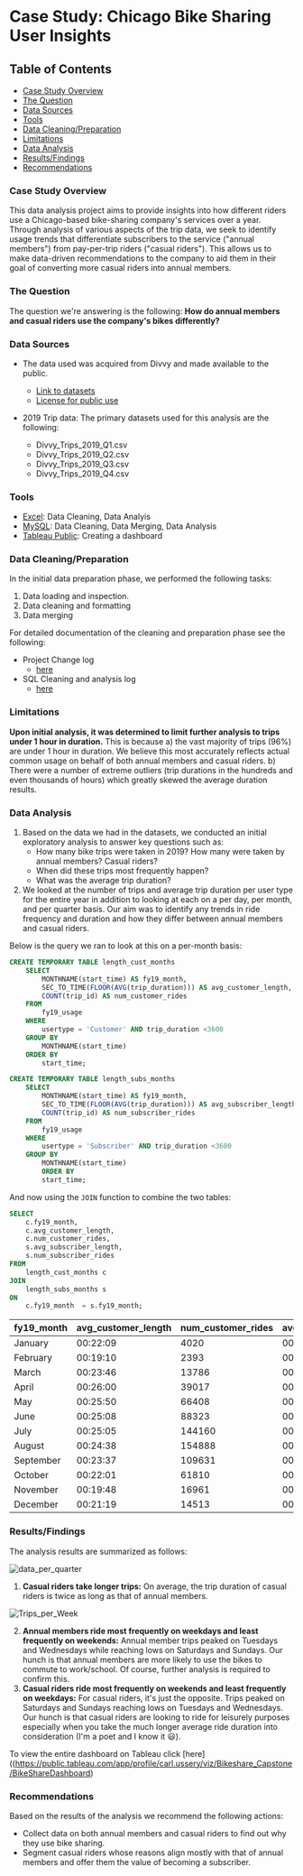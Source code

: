 # Case Study: Chicago Bike Sharing User Insights

## Table of Contents

- [Case Study Overview](#case-study-overview)
- [The Question](#the-question)
- [Data Sources](#data-sources)
- [Tools](#tools)
- [Data Cleaning/Preparation](#data-cleaningpreparation)
- [Limitations](#limitations)
- [Data Analysis](#data-analysis)
- [Results/Findings](#resultsfindings)
- [Recommendations](#recommendations)

### Case Study Overview

This data analysis project aims to provide insights into how different riders use a Chicago-based bike-sharing company's services over a year. Through analysis of various aspects of the trip data, we seek to identify usage trends that differentiate subscribers to the service ("annual members") from pay-per-trip riders ("casual riders"). This allows us to make data-driven recommendations to the company to aid them in their goal of converting more casual riders into annual members.

### The Question

The question we're answering is the following: **How do annual members and casual riders use the company's bikes differently?**

### Data Sources

- The data used was acquired from Divvy and made available to the public. 
  - [Link to datasets](https://divvy-tripdata.s3.amazonaws.com/index.html)
  - [License for public use](https://divvybikes.com/data-license-agreement) 

- 2019 Trip data: The primary datasets used for this analysis are the following:
  - Divvy_Trips_2019_Q1.csv
  - Divvy_Trips_2019_Q2.csv
  - Divvy_Trips_2019_Q3.csv
  - Divvy_Trips_2019_Q4.csv

### Tools

- [Excel](https://www.office.com/?auth=1): Data Cleaning, Data Analyis
- [MySQL](https://www.mysql.com/): Data Cleaning, Data Merging, Data Analysis
- [Tableau Public](https://public.tableau.com/app/discover): Creating a dashboard

### Data Cleaning/Preparation
In the initial data preparation phase, we performed the following tasks:
1. Data loading and inspection.
2. Data cleaning and formatting
3. Data merging

For detailed documentation of the cleaning and preparation phase see the following:
- Project Change log
  - [here](Cyclistic_Bike_Users.docx)
- SQL Cleaning and analysis log
  - [here](SQL_Analysis.md)

### Limitations

**Upon initial analysis, it was determined to limit further analysis to trips under 1 hour in duration.** This is because a) the vast majority of trips (96%) are under 1 hour in duration. We believe this most accurately reflects actual common usage on behalf of both annual members and casual riders. b) There were a number of extreme outliers (trip durations in the hundreds and even thousands of hours) which greatly skewed the average duration results. 

### Data Analysis 

1. Based on the data we had in the datasets, we conducted an initial exploratory analysis to answer key questions such as:
   - How many bike trips were taken in 2019? How many were taken by annual members? Casual riders?
   - When did these trips most frequently happen?
   - What was the average trip duration?
2. We looked at the number of trips and average trip duration per user type for the entire year in addition to looking at each on a per day, per month, and per quarter basis. Our aim was to identify any trends in ride frequency and duration and how they differ between annual members and casual riders.

Below is the query we ran to look at this on a per-month basis: 
```sql
CREATE TEMPORARY TABLE length_cust_months
	SELECT
		MONTHNAME(start_time) AS fy19_month,
		SEC_TO_TIME(FLOOR(AVG(trip_duration))) AS avg_customer_length,
		COUNT(trip_id) AS num_customer_rides
	FROM
		fy19_usage 
	WHERE
		usertype = 'Customer' AND trip_duration <3600
	GROUP BY
		MONTHNAME(start_time)
	ORDER BY
		start_time; 
```
```sql
CREATE TEMPORARY TABLE length_subs_months
	SELECT
		MONTHNAME(start_time) AS fy19_month,
		SEC_TO_TIME(FLOOR(AVG(trip_duration))) AS avg_subscriber_length,
		COUNT(trip_id) AS num_subscriber_rides
	FROM
		fy19_usage 
	WHERE
		usertype = 'Subscriber' AND trip_duration <3600
	GROUP BY
		MONTHNAME(start_time)
    	ORDER BY
		start_time;
  ```
And now using the `JOIN` function to combine the two tables:
```sql
SELECT
	c.fy19_month,
	c.avg_customer_length,
	c.num_customer_rides,
	s.avg_subscriber_length,
	s.num_subscriber_rides
FROM
	length_cust_months c 
JOIN
	length_subs_months s
ON
	c.fy19_month  = s.fy19_month; 
```
|fy19_month|avg_customer_length|num_customer_rides|avg_subscriber_length|num_subscriber_rides|
|----------|-------------------|------------------|---------------------|--------------------|
|January|00:22:09|4020|00:10:29|98189|
|February|00:19:10|2393|00:10:14|93131|
|March|00:23:46|13786|00:10:48|149272|
|April|00:26:00|39017|00:11:53|216713|
|May|00:25:50|66408|00:12:32|284460|
|June|00:25:08|88323|00:13:09|307666|
|July|00:25:05|144160|00:13:36|379475|
|August|00:24:38|154888|00:13:17|401473|
|September|00:23:37|109631|00:12:41|362694|
|October|00:22:01|61810|00:11:33|299956|
|November|00:19:48|16961|00:10:37|158102|
|December|00:21:19|14513|00:10:33|138369|


### Results/Findings

The analysis results are summarized as follows:

![data_per_quarter](https://github.com/carlussery/Chicago_Bike_Sharing_User_Insights/assets/153660397/a7d973b5-9c8f-4279-ab8d-4b5278ab701d)



1. **Casual riders take longer trips:** On average, the trip duration of casual riders is twice as long as that of annual members.
   
![Trips_per_Week](https://github.com/carlussery/Chicago_Bike_Sharing_User_Insights/assets/153660397/ef58079f-85ac-4077-9197-228bd7ad06f6)

   
2. **Annual members ride most frequently on weekdays and least frequently on weekends:** Annual member trips peaked on Tuesdays and Wednesdays while reaching lows on Saturdays and Sundays. Our hunch is that annual members are more likely to use the bikes to commute to work/school. Of course, further analysis is required to confirm this. 
3. **Casual riders ride most frequently on weekends and least frequently on weekdays:** For casual riders, it's just the opposite. Trips peaked on Saturdays and Sundays reaching lows on Tuesdays and Wednesdays. Our hunch is that casual riders are looking to ride for leisurely purposes especially when you take the much longer average ride duration into consideration (I'm a poet and I know it 😃).

To view the entire dashboard on Tableau click [here]((https://public.tableau.com/app/profile/carl.ussery/viz/Bikeshare_Capstone/BikeShareDashboard)

### Recommendations

Based on the results of the analysis we recommend the following actions:
- Collect data on both annual members and casual riders to find out why they use bike sharing.
- Segment casual riders whose reasons align mostly with that of annual members and offer them the value of becoming a subscriber. 





